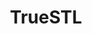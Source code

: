 ---
title: TrueSTL
crosslinks:
- teslore
- youtubefactsbot
- youtubot
- u_imguralbumbot
- skyrim
- Morrowind
- ElderScrolls
- muatrablowers
- anti_gif_bot
- oblivion
- shittyTESlore
- place
- gayfortodd
- elderscrollsonline
- PraiseAlmsivi
- botwatch
- nocontext
- Gamingcirclejerk
- Games
- The_Ulfric
---